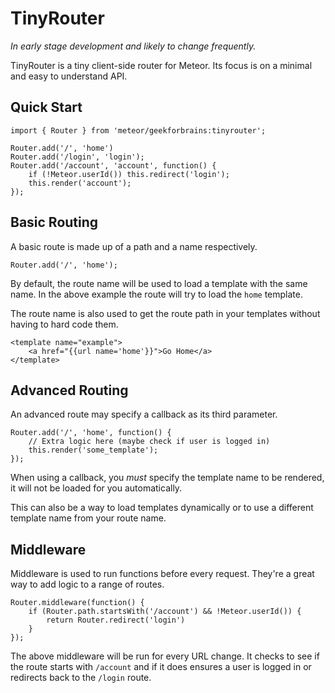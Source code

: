 TinyRouter
==========

*In early stage development and likely to change frequently.*

TinyRouter is a tiny client-side router for Meteor. Its focus is on a minimal and
easy to understand API.


Quick Start
-----------

```
import { Router } from 'meteor/geekforbrains:tinyrouter';

Router.add('/', 'home')
Router.add('/login', 'login');
Router.add('/account', 'account', function() {
    if (!Meteor.userId()) this.redirect('login');
    this.render('account');
});
```

Basic Routing
-------------

A basic route is made up of a path and a name respectively.

```
Router.add('/', 'home');
```

By default, the route name will be used to load a template with the same name.
In the above example the route will try to load the `home` template.

The route name is also used to get the route path in your templates without
having to hard code them.

```
<template name="example">
    <a href="{{url name='home'}}">Go Home</a>
</template>
```


Advanced Routing
----------------

An advanced route may specify a callback as its third parameter.

```
Router.add('/', 'home', function() {
    // Extra logic here (maybe check if user is logged in)
    this.render('some_template');  
});
```

When using a callback, you *must* specify the template name to be rendered, it
will not be loaded for you automatically. 

This can also be a way to load templates dynamically or to use a different 
template name from your route name.


Middleware
----------

Middleware is used to run functions before every request. They're a great way
to add logic to a range of routes.

```
Router.middleware(function() {
    if (Router.path.startsWith('/account') && !Meteor.userId()) {
        return Router.redirect('login')
    }
});
```

The above middleware will be run for every URL change. It checks to see if the
route starts with `/account` and if it does ensures a user is logged in or 
redirects back to the `/login` route.